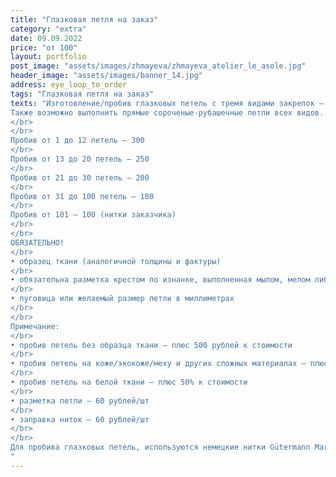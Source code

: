 ```yaml
---
title: "Глазковая петля на заказ"
category: "extra"
date: 09.09.2022
price: "от 100"
layout: portfolio
post_image: "assets/images/zhmayeva/zhmayeva_atelier_le_asole.jpg"
header_image: "assets/images/banner_14.jpg"
address: eye_loop_to_order
tags: "Глазковая петля на заказ"
texts: "Изготовление/пробив глазковых петель с тремя видами закрепок – поперечная, продольная, закругленная.
Также возможно выполнить прямые сороченые-рубашечные петли всех видов.
</br>
</br>
Пробив от 1 до 12 петель – 300
</br>
Пробив от 13 до 20 петель – 250
</br>
Пробив от 21 до 30 петель – 200
</br>
Пробив от 31 до 100 петель – 180
</br>
Пробив от 101 – 100 (нитки заказчика)
</br>
</br>
ОБЯЗАТЕЛЬНО!
</br>
• образец ткани (аналогичной толщины и фактуры)
</br>
• обязательна разметка крестом по изнанке, выполненная мылом, мелом либо ручкой пиши-стирай, с отметкой центра глазка в месте пересечения линий.
</br>
• пуговица или желаемый размер петли в миллиметрах
</br>
</br>
Примечание:
</br>
• пробив петель без образца ткани – плюс 500 рублей к стоимости
</br>
• пробив петель на коже/экокоже/меху и других сложных материалах – плюс 60% к стоимости
</br>
• пробив петель на белой ткани – плюс 50% к стоимости
</br>
• разметка петли – 60 рублей/шт
</br>
• заправка ниток – 60 рублей/шт
</br>
</br>
Для пробива глазковых петель, используются немецкие нитки Gütermann Mara, которые входят в стоимость, в зависимости от общего количества петель.
"
---
```

